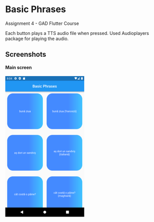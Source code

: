 # Basic Phrases

Assignment 4 - GAD Flutter Course

Each button plays a TTS audio file when pressed.
Used Audioplayers package for playing the audio.

## Screenshots

#### Main screen

<div style="display: flex; flex-direction: column">
<img src="https://github.com/andreideaconu/GAD-flutter-assignments/blob/master/assignment_4/basic_phrases/assets/flutter_01.png" width="250">
